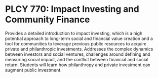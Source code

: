 # PLCY 770: Impact Investing and Community Finance

Provides a detailed introduction to impact investing, which is a high potential approach to long-term social and financial value creation and a tool for communities to leverage previous public resources to acquire private and philanthropic investments. Addresses the complex dynamics between investors and social ventures, challenges around defining and measuring social impact, and the conflict between financial and social return. Students will learn how philanthropy and private investment can augment public investment.